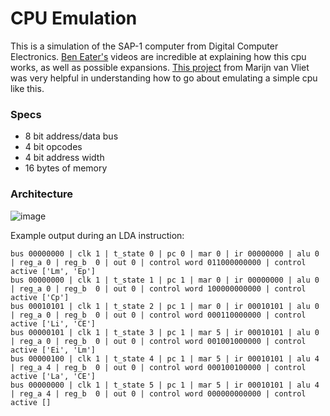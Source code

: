# CPU Emulation

This is a simulation of the SAP-1 computer from Digital Computer Electronics. [Ben Eater's](https://www.youtube.com/c/beneater) videos are incredible at explaining how this cpu works, as well as possible expansions. [This project](https://github.com/wmvanvliet/8bit) from Marijn van Vliet was very helpful in understanding how to go about emulating a simple cpu like this.

### Specs

- 8 bit address/data bus
- 4 bit opcodes
- 4 bit address width
- 16 bytes of memory

### Architecture

![image](https://user-images.githubusercontent.com/17195367/216844700-a00c0eab-8296-4573-83d3-dc027b6c04e4.png)

Example output during an LDA instruction:

```
bus 00000000 | clk 1 | t_state 0 | pc 0 | mar 0 | ir 00000000 | alu 0 | reg_a 0 | reg_b  0 | out 0 | control word 011000000000 | control active ['Lm', 'Ep']
bus 00000000 | clk 1 | t_state 1 | pc 1 | mar 0 | ir 00000000 | alu 0 | reg_a 0 | reg_b  0 | out 0 | control word 100000000000 | control active ['Cp']
bus 00010101 | clk 1 | t_state 2 | pc 1 | mar 0 | ir 00010101 | alu 0 | reg_a 0 | reg_b  0 | out 0 | control word 000110000000 | control active ['Li', 'CE']
bus 00000101 | clk 1 | t_state 3 | pc 1 | mar 5 | ir 00010101 | alu 0 | reg_a 0 | reg_b  0 | out 0 | control word 001001000000 | control active ['Ei', 'Lm']
bus 00000100 | clk 1 | t_state 4 | pc 1 | mar 5 | ir 00010101 | alu 4 | reg_a 4 | reg_b  0 | out 0 | control word 000100100000 | control active ['La', 'CE']
bus 00000000 | clk 1 | t_state 5 | pc 1 | mar 5 | ir 00010101 | alu 4 | reg_a 4 | reg_b  0 | out 0 | control word 000000000000 | control active []
```
